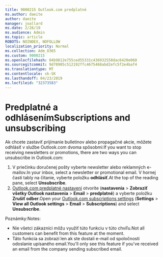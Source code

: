 ```yaml
---
title: 9000215 Outlook.com predplatné
ms.author: daeite
author: daeite
manager: joallard
ms.date: 2/26/19
ms.audience: Admin
ms.topic: article
ROBOTS: NOINDEX, NOFOLLOW
localization_priority: Normal
ms.collection: Adm_O365
ms.custom: 9000215
ms.openlocfilehash: 04b9812e755ced55331c436932558dac6420e060
ms.sourcegitcommit: 9d78905c512192ffc4675468abd2efc5f2e4baf4
ms.translationtype: MT
ms.contentlocale: sk-SK
ms.lasthandoff: 04/23/2019
ms.locfileid: "32373583"
---
```

# <a name="subscriptions-and-unsubscribing"></a><span data-ttu-id="f1826-102">Predplatné a odhlásením</span><span class="sxs-lookup"><span data-stu-id="f1826-102">Subscriptions and unsubscribing</span></span>

<span data-ttu-id="f1826-103">Ak chcete zastaviť prijímanie bulletinov alebo propagačné akcie, môžete odhlásiť v službe Outlook.com dvoma spôsobmi:</span><span class="sxs-lookup"><span data-stu-id="f1826-103">If you want to stop receiving newsletters or promotions, there are two ways you can unsubscribe in Outlook.com:</span></span>

1. <span data-ttu-id="f1826-104">V priečinku doručenej pošty vyberte newsletter alebo reklamných e-mailov.</span><span class="sxs-lookup"><span data-stu-id="f1826-104">In your inbox, select a newsletter or promotional email.</span></span> <span data-ttu-id="f1826-105">V hornej časti tably na čítanie, vyberte položku **odhlásiť**.</span><span class="sxs-lookup"><span data-stu-id="f1826-105">At the top of the reading pane, select **Unsubscribe**.</span></span>
2. <span data-ttu-id="f1826-106">[Outlook.com predplatné nastavení](https://outlook.live.com/mail/options/mail/brandsSubscriptions) otvoríte (**nastavenia** > **Zobraziť všetky Outlook nastavenia** > **Email** > **predplatné**) a vyberte položku **Zrušiť odber**.</span><span class="sxs-lookup"><span data-stu-id="f1826-106">Open your [Outlook.com subscriptions settings](https://outlook.live.com/mail/options/mail/brandsSubscriptions) (**Settings** > **View all Outlook settings** > **Email** > **Subscriptions**) and select **Unsubscribe**.</span></span>

<span data-ttu-id="f1826-107">Poznámky:</span><span class="sxs-lookup"><span data-stu-id="f1826-107">Notes:</span></span>

- <span data-ttu-id="f1826-108">Nie všetci zákazníci môžu využiť túto funkciu v túto chvíľu.</span><span class="sxs-lookup"><span data-stu-id="f1826-108">Not all customers can benefit from this feature at the moment.</span></span>
- <span data-ttu-id="f1826-109">Táto funkcia sa zobrazí len ak ste dostali e-mail od spoločnosti odoslanie upísaného email.</span><span class="sxs-lookup"><span data-stu-id="f1826-109">You'll only see this feature if you've received an email from the company sending subscribed email.</span></span>